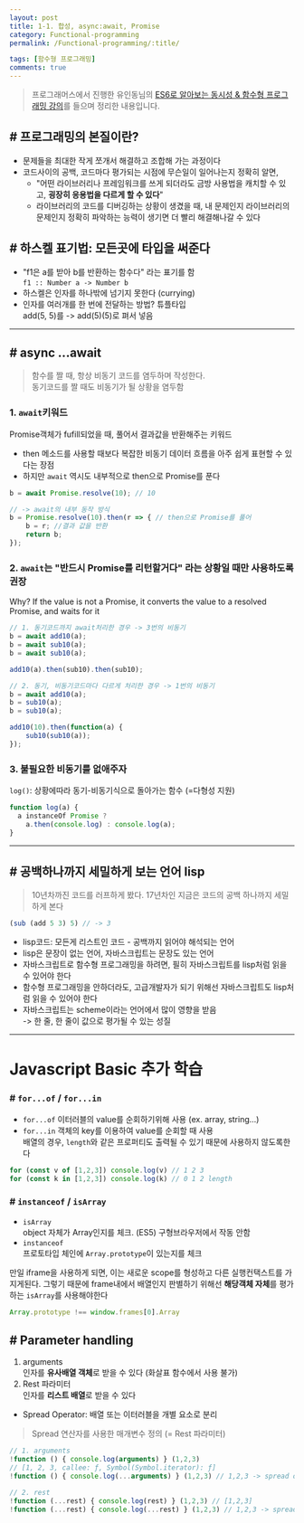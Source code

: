 ```yaml
---
layout: post
title: 1-1. 합성, async:await, Promise
category: Functional-programming
permalink: /Functional-programming/:title/

tags: [함수형 프로그래밍]
comments: true
---
```

>프로그래머스에서 진행한 유인동님의 [ES6로 알아보는 동시성 & 함수형 프로그래밍 강의](https://programmers.co.kr/learn/courses/3409)를 들으며 정리한 내용입니다.

## # 프로그래밍의 본질이란?
* 문제들을 최대한 작게 쪼개서 해결하고 조합해 가는 과정이다
* 코드사이의 공백, 코드마다 평가되는 시점에 무슨일이 일어나는지 정확히 알면,  
  * "어떤 라이브러리나 프레임워크를 쓰게 되더라도 금방 사용법을 캐치할 수 있고, **굉장히 응용법을 다르게 할 수 있다**"  
  * 라이브러리의 코드를 디버깅하는 상황이 생겼을 때, 내 문제인지 라이브러리의 문제인지 정확히 파악하는 능력이 생기면 더 빨리 해결해나갈 수 있다


## # 하스켈 표기법: 모든곳에 타입을 써준다
* "f1은 a를 받아 b를 반환하는 함수다" 라는 표기를 함  
`f1 :: Number a -> Number b`
* 하스켈은 인자를 하나밖에 넘기지 못한다 (currying)
* 인자를 여러개를 한 번에 전달하는 방법? 튜플타입  
add(5, 5)를 -> add(5)(5)로 펴서 넣음

---

## # async ...await
> 함수를 짤 때, 항상 비동기 코드를 염두하며 작성한다.  
>동기코드를 짤 때도 비동기가 될 상황을 염두함
### 1. `await`키워드
Promise객체가 fufill되었을 때, 풀어서 결과값을 반환해주는 키워드  
* then 메소드를 사용할 때보다 복잡한 비동기 데이터 흐름을 아주 쉽게 표현할 수 있다는 장점
* 하지만 `await` 역시도 내부적으로 then으로 Promise를 푼다

```js
b = await Promise.resolve(10); // 10

// -> await의 내부 동작 방식
b = Promise.resolve(10).then(r => { // then으로 Promise를 풀어
    b = r; //결과 값을 반환
    return b; 
});
```
### 2. `await`는 "반드시 Promise를 리턴할거다" 라는 상황일 때만 사용하도록 권장
Why?  If the value is not a Promise, it converts the value to a resolved Promise, and waits for it

```js
// 1. 동기코드까지 await처리한 경우 -> 3번의 비동기
b = await add10(a);
b = await sub10(a);
b = await sub10(a);

add10(a).then(sub10).then(sub10); 

// 2. 동기, 비동기코드마다 다르게 처리한 경우 -> 1번의 비동기
b = await add10(a);
b = sub10(a);
b = sub10(a);

add10(10).then(function(a) {
    sub10(sub10(a));
});
```
### 3. 불필요한 비동기를 없애주자  
`log()`: 상황에따라 동기-비동기식으로 돌아가는 함수 (=다형성 지원)
```js
function log(a) {
  a instanceOf Promise ?
    a.then(console.log) : console.log(a);
}
```

---

## # 공백하나까지 세밀하게 보는 언어 lisp
>10년차까진 코드를 러프하게 봤다. 17년차인 지금은 코드의 공백 하나까지 세밀하게 본다 
```js
(sub (add 5 3) 5) // -> 3
```
* lisp코드: 모든게 리스트인 코드 - 공백까지 읽어야 해석되는 언어
* lisp은 문장이 없는 언어, 자바스크립트는 문장도 있는 언어
* 자바스크립트로 함수형 프로그래밍을 하려면, 필히 자바스크립트를 lisp처럼 읽을 수 있어야 한다
* 함수형 프로그래밍을 안하더라도, 고급개발자가 되기 위해선 자바스크립트도 lisp처럼 읽을 수 있어야 한다
* 자바스크립트는 scheme이라는 언어에서 많이 영향을 받음  
-> 한 줄, 한 줄이 값으로 평가될 수 있는 성질

---

# Javascript Basic 추가 학습

### # `for...of` /  `for...in`
* `for...of` 이터러블의 value를 순회하기위해 사용 (ex. array, string...)
* `for...in` 객체의 key를 이용하여 value를 순회할 때 사용  
배열의 경우, `length`와 같은 프로퍼티도 출력될 수 있기 때문에 사용하지 않도록한다
```js
for (const v of [1,2,3]) console.log(v) // 1 2 3
for (const k in [1,2,3]) console.log(k) // 0 1 2 length
```

### # `instanceof` / `isArray`  
* `isArray`  
object 자체가 Array인지를 체크. (ES5) 구형브라우저에서 작동 안함
* `instanceof`  
프로토타입 체인에 `Array.prototype`이 있는지를 체크

만일 iframe을 사용하게 되면, 이는 새로운 scope를 형성하고 다른 실행컨택스트를 가지게된다. 그렇기 때문에 frame내에서 배열인지 판별하기 위해선 **해당객체 자체**를 평가하는 `isArray`를 사용해야한다 
```js
Array.prototype !== window.frames[0].Array
```


## # Parameter handling

1. arguments  
인자를 **유사배열 객체**로 받을 수 있다 (화살표 함수에서 사용 불가)
2. Rest 파라미터  
인자를 **리스트 배열**로 받을 수 있다
* Spread Operator: 배열 또는 이터러블을 개별 요소로 분리

>Spread 연산자를 사용한 매개변수 정의 (= Rest 파라미터)

```js
// 1. arguments
!function () { console.log(arguments) } (1,2,3) 
// [1, 2, 3, callee: ƒ, Symbol(Symbol.iterator): ƒ]
!function () { console.log(...arguments) } (1,2,3) // 1,2,3 -> spread operator

// 2. rest
!function (...rest) { console.log(rest) } (1,2,3) // [1,2,3]
!function (...rest) { console.log(...rest) } (1,2,3) // 1,2,3 -> spread operator
```
